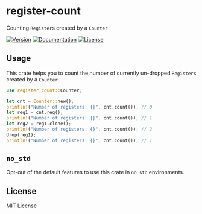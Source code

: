 # register-count

Counting `Register`s created by a `Counter`

[![Version](https://img.shields.io/crates/v/register-count.svg?style=flat)](https://crates.io/crates/register-count)
[![Documentation](https://img.shields.io/badge/docs-release-brightgreen.svg?style=flat)](https://docs.rs/register-count)
[![License](https://img.shields.io/crates/l/register-count.svg?style=flat)](https://github.com/EAimTY/register-count/blob/master/LICENSE)

## Usage

This crate helps you to count the number of currently un-dropped `Register`s created by a `Counter`.

```rust
use register_count::Counter;

let cnt = Counter::new();
println!("Number of registers: {}", cnt.count()); // 0
let reg1 = cnt.reg();
println!("Number of registers: {}", cnt.count()); // 1
let reg2 = reg1.clone();
println!("Number of registers: {}", cnt.count()); // 2
drop(reg1);
println!("Number of registers: {}", cnt.count()); // 1
```

## `no_std`

Opt-out of the default features to use this crate in `no_std` environments.

## License

MIT License
